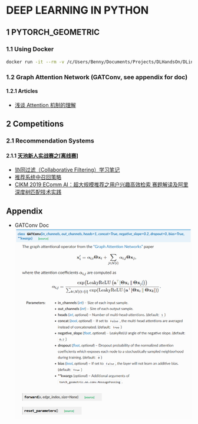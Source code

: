 # DEEP LEARNING IN PYTHON

## 1 PYTORCH_GEOMETRIC

### 1.1 Using Docker

```bash
docker run -it --rm -v /c/Users/Benny/Documents/Projects/DLHandsOn/DLinPython/PyTorchGeometric:/workspace imcomking/pytorch_geometric:latest /bin/bash
```

### 1.2 Graph Attention Network (GATConv, see appendix for doc)

#### 1.2.1 Articles

- [浅谈 Attention 机制的理解](https://www.cnblogs.com/ydcode/p/11038064.html)

## 2 Competitions

### 2.1 Recommendation Systems

#### 2.1.1 [天池新人实战赛之\[离线赛\]](https://tianchi.aliyun.com/competition/entrance/231522/introduction)

- [协同过滤（Collaborative Filtering）学习笔记](https://www.jianshu.com/p/d15ba37755d1)
- [推荐系统中召回策略](https://www.cnblogs.com/graybird/p/11393511.html)
- [CIKM 2019 EComm AI：超大规模推荐之用户兴趣高效检索 赛题解读及阿里深度树匹配技术实践](https://tianchi.aliyun.com/course/video?spm=5176.12586971.1001.45.4ee274a3LPTFrh&liveId=41072)

## Appendix

- GATConv Doc
![GATConv Doc](pytorch_geometric/docs/GATConv.png)
